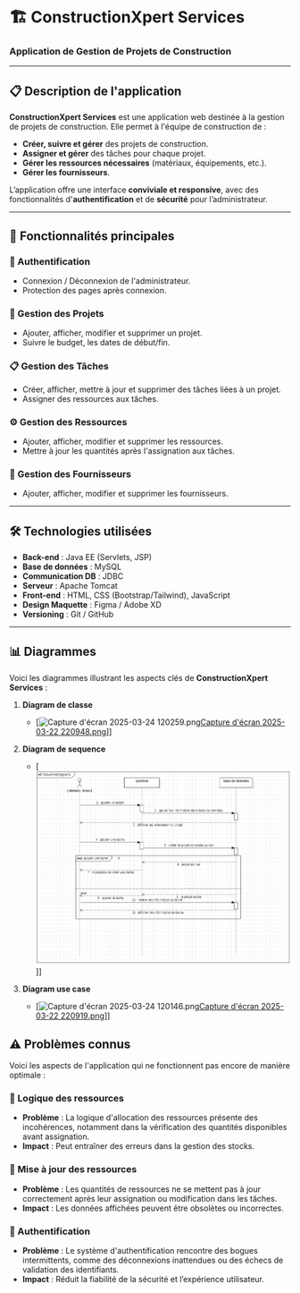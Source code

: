 # 🏗️ ConstructionXpert Services
### Application de Gestion de Projets de Construction

---

## 📋 Description de l'application
**ConstructionXpert Services** est une application web destinée à la gestion de projets de construction. Elle permet à l'équipe de construction de :
- **Créer, suivre et gérer** des projets de construction.
- **Assigner et gérer** des tâches pour chaque projet.
- **Gérer les ressources nécessaires** (matériaux, équipements, etc.).
- **Gérer les fournisseurs**.

L’application offre une interface **conviviale et responsive**, avec des fonctionnalités d'**authentification** et de **sécurité** pour l’administrateur.

---

## 🚀 Fonctionnalités principales

### 🔐 Authentification
- Connexion / Déconnexion de l'administrateur.
- Protection des pages après connexion.

### 📁 Gestion des Projets
- Ajouter, afficher, modifier et supprimer un projet.
- Suivre le budget, les dates de début/fin.

### 📋 Gestion des Tâches
- Créer, afficher, mettre à jour et supprimer des tâches liées à un projet.
- Assigner des ressources aux tâches.

### ⚙️ Gestion des Ressources
- Ajouter, afficher, modifier et supprimer les ressources.
- Mettre à jour les quantités après l'assignation aux tâches.

### 🏢 Gestion des Fournisseurs
- Ajouter, afficher, modifier et supprimer les fournisseurs.

---

## 🛠️ Technologies utilisées
- **Back-end** : Java EE (Servlets, JSP)
- **Base de données** : MySQL
- **Communication DB** : JDBC
- **Serveur** : Apache Tomcat
- **Front-end** : HTML, CSS (Bootstrap/Tailwind), JavaScript
- **Design Maquette** : Figma / Adobe XD
- **Versioning** : Git / GitHub

---

## 📊 Diagrammes

Voici les diagrammes illustrant les aspects clés de **ConstructionXpert Services** :

1. **Diagram de classe**
    - [![Capture d'écran 2025-03-24 120259.png](UML%20Diagrams/Capture%20d%27%C3%A9cran%202025-03-24%20120259.png)[Capture d'écran 2025-03-22 220948.png](UML%20Diagrams/Capture%20d%27%C3%A9cran%202025-03-22%20220948.png)]]


2. **Diagram de sequence**
    - [![image de d.png](UML%20Diagrams/image%20de%20d.png)]]


3. **Diagram use case**
    - [![Capture d'écran 2025-03-24 120146.png](UML%20Diagrams/Capture%20d%27%C3%A9cran%202025-03-24%20120146.png)[Capture d'écran 2025-03-22 220919.png](UML%20Diagrams/Capture%20d%27%C3%A9cran%202025-03-22%20220919.png)]]  


## ⚠️ Problèmes connus

Voici les aspects de l'application qui ne fonctionnent pas encore de manière optimale :

### 🧠 Logique des ressources
- **Problème** : La logique d'allocation des ressources présente des incohérences, notamment dans la vérification des quantités disponibles avant assignation.
- **Impact** : Peut entraîner des erreurs dans la gestion des stocks.

### 🔄 Mise à jour des ressources
- **Problème** : Les quantités de ressources ne se mettent pas à jour correctement après leur assignation ou modification dans les tâches.
- **Impact** : Les données affichées peuvent être obsolètes ou incorrectes.

### 🔐 Authentification
- **Problème** : Le système d'authentification rencontre des bogues intermittents, comme des déconnexions inattendues ou des échecs de validation des identifiants.
- **Impact** : Réduit la fiabilité de la sécurité et l’expérience utilisateur.